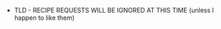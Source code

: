 - TLD - RECIPE REQUESTS WILL BE IGNORED AT THIS TIME (unless I happen to like them)

<!---
JTspectre/JTspectre is a ✨ special ✨ repository because its `README.md` (this file) appears on your GitHub profile.
You can click the Preview link to take a look at your changes.
--->

